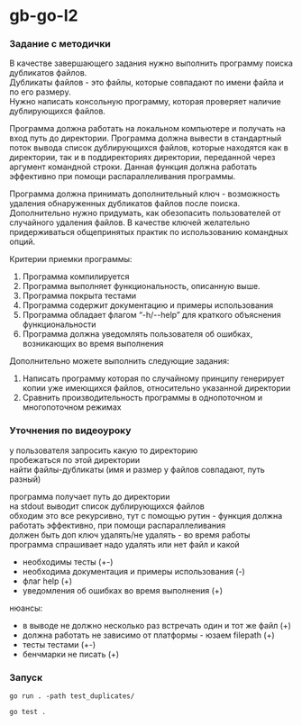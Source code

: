 # gb-go-l2

### Задание с методички
В качестве завершающего задания нужно выполнить программу поиска дубликатов файлов.<br>
Дубликаты файлов - это файлы, которые совпадают по имени файла и по его размеру.<br>
Нужно написать консольную программу, которая проверяет наличие дублирующихся
файлов.<br>

Программа должна работать на локальном компьютере и получать на вход путь до
директории. Программа должна вывести в стандартный поток вывода список дублирующихся
файлов, которые находятся как в директории, так и в поддиректориях директории,
переданной через аргумент командной строки. Данная функция должна работать
эффективно при помощи распараллеливания программы.<br>

Программа должна принимать дополнительный ключ - возможность удаления обнаруженных
дубликатов файлов после поиска. Дополнительно нужно придумать, как обезопасить
пользователей от случайного удаления файлов. В качестве ключей желательно
придерживаться общепринятых практик по использованию командных опций.

Критерии приемки программы:

1. Программа компилируется
2. Программа выполняет функциональность, описанную выше.
3. Программа покрыта тестами
4. Программа содержит документацию и примеры использования
5. Программа обладает флагом “-h/--help” для краткого объяснения функциональности
6. Программа должна уведомлять пользователя об ошибках, возникающих во время
   выполнения

Дополнительно можете выполнить следующие задания:

1. Написать программу которая по случайному принципу генерирует копии уже
   имеющихся файлов, относительно указанной директории
2. Сравнить производительность программы в однопоточном и многопоточном режимах

### Уточнения по видеоуроку
у пользователя запросить какую то директорию<br>
пробежаться по этой директории<br>
найти файлы-дубликаты (имя и размер у файлов совпадают, путь разный)<br>

программа получает путь до директории<br>
на stdout выводит список дублирующихся файлов<br>
обходим это все рекурсивно, тут с помощью рутин - функция должна работать эффективно, при помощи распараллеливания<br>
должен быть доп ключ удалять/не удалять - во время работы программа спрашивает надо удалять или нет файл и какой<br>

- необходимы тесты (+-)
- необходима документация и примеры использования (-)
- флаг help (+)
- уведомления об ошибках во время выполнения (+)

нюансы:
- в выводе не должно несколько раз встречать один и тот же файл (+)
- должна работать не зависимо от платформы - юзаем filepath (+)
- тесты тестами (+-)
- бенчмарки не писать (+)

### Запуск
```
go run . -path test_duplicates/
```

```
go test .
```